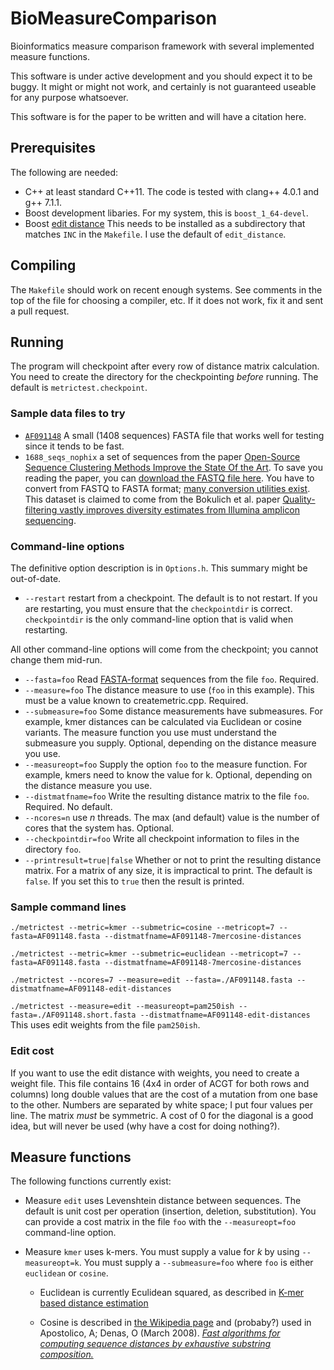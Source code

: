 # BioMeasureComparison
Bioinformatics measure comparison framework with several implemented
measure functions.

This software is under active development and you should expect it to
be buggy.  It might or might not work, and certainly is not guaranteed
useable for any purpose whatsoever.

This software is for the paper to be written and will have a citation
here.

## Prerequisites

The following are needed:

  * C++ at least standard C++11.  The code is tested with clang++
  4.0.1 and g++ 7.1.1.
  * Boost development libaries.  For my system, this is `boost_1_64-devel`.
  * Boost [edit distance](https://github.com/erikerlandson/edit_distance)
  This needs to be installed as a subdirectory that matches `INC` in the
  `Makefile`.  I use the default of `edit_distance`.

## Compiling

The `Makefile` should work on recent enough systems.  See comments in
the top of the file for choosing a compiler, etc.  If it does not work,
fix it and sent a pull request.

## Running

The program will checkpoint after every row of distance matrix
calculation.  You need to create the directory for the checkpointing
*before* running.  The default is `metrictest.checkpoint`.

### Sample data files to try

  * [`AF091148`](https://github.com/torognes/vsearch-data/blob/master/AF091148.fsa)
  A small (1408 sequences) FASTA file that works well for testing since
  it tends to be fast.
  * `1688_seqs_nophix` a set of sequences from the paper [Open-Source
  Sequence Clustering Methods Improve the State Of the
  Art](http://msystems.asm.org/content/1/1/e00003-15).
  To save you reading the paper, you can [download the FASTQ file
  here](https://www.dropbox.com/sh/atmpqqm9zxwf6qf/AAB9MPLGTh6ZWWBAV1HSWNoca?dl=0).
  You have to convert from FASTQ to FASTA format; [many conversion
  utilities exist](https://www.google.com/search?q=convert+FASTA+to+FASTQ).
  This dataset is claimed to come from the Bokulich et al. paper
  [Quality-filtering vastly improves diversity estimates from Illumina
  amplicon sequencing](http://dx.doi.org/10.1038/nmeth.2276).

### Command-line options

The definitive option description is in `Options.h`.  This summary
might be out-of-date.

  * `--restart` restart from a checkpoint.  The default is to not
  restart.  If you are restarting, you must ensure that the
  `checkpointdir` is correct.  `checkpointdir` is the only command-line
  option that is valid when restarting.
  
  All other command-line options will come from the checkpoint; you
  cannot change them mid-run.
  * `--fasta=foo` Read [FASTA-format](https://en.wikipedia.org/wiki/FASTA_format) sequences from the file `foo`.  Required.
  * `--measure=foo` The distance measure to use (`foo` in this example).
  This must be a value known to createmetric.cpp.  Required.
  * `--submeasure=foo` Some distance measurements have submeasures.  For
  example, kmer distances can be calculated via Euclidean or cosine
  variants.  The measure function you use must understand the submeasure
  you supply.  Optional, depending on the distance measure you use.
  * `--measureopt=foo` Supply the option `foo` to the measure function.
  For example, kmers need to know the value for k.  Optional, depending
  on the distance measure you use.
  * `--distmatfname=foo` Write the resulting distance matrix to the file
  `foo`.  Required.  No default.
  * `--ncores=n` use _n_ threads.  The max (and default) value is the
  number of cores that the system has.  Optional.
  * `--checkpointdir=foo` Write all checkpoint information to files in
  the directory `foo`.
  * `--printresult=true|false` Whether or not to print the resulting distance
  matrix.  For a matrix of any size, it is impractical to print.  The
  default is `false`.  If you set this to `true` then the result is
  printed.

### Sample command lines

`./metrictest --metric=kmer --submetric=cosine --metricopt=7
--fasta=AF091148.fasta --distmatfname=AF091148-7mercosine-distances`

`./metrictest --metric=kmer --submetric=euclidean --metricopt=7
--fasta=AF091148.fasta --distmatfname=AF091148-7mercosine-distances`

`./metrictest --ncores=7 --measure=edit --fasta=./AF091148.fasta
--distmatfname=AF091148-edit-distances`

`./metrictest --measure=edit --measureopt=pam250ish --fasta=./AF091148.short.fasta --distmatfname=AF091148-edit-distances`  
This uses edit weights from the file `pam250ish`.

### Edit cost

If you want to use the edit distance with weights, you need to create a
weight file.  This file contains 16 (4x4 in order of ACGT for both rows
and columns) long double values that are the cost of a mutation from
one base to the other.  Numbers are separated by white space; I put four
values per line.  The matrix *must* be symmetric.  A cost of 0 for the
diagonal is a good idea, but will never be used (why have a cost for
doing nothing?).

## Measure functions

The following functions currently exist:

  * Measure `edit` uses Levenshtein distance between sequences.  The
  default is unit cost per operation (insertion, deletion, substitution).
  You can provide a cost matrix in the file `foo` with the
  `--measureopt=foo` command-line option.
  * Measure `kmer` uses k-mers.  You must supply a value for _k_ by
  using `--measureopt=k`.  You must supply a `--submeasure=foo`
  where `foo` is either `euclidean` or `cosine`.

    * Euclidean is currently Eculidean squared, as described in [K-mer
    based distance estimation](http://resources.qiagenbioinformatics.com/manuals/phylogenymodule/current/K_mer_based_distance_estimation.html)

    * Cosine is described in [the Wikipedia page](https://en.wikipedia.org/wiki/Cosine_similarity)
    and (probaby?) used in Apostolico, A; Denas, O (March 2008). _[Fast
    algorithms for computing sequence distances by exhaustive substring
    composition.](https://doi.org/10.1186/1748-7188-3-13)_
